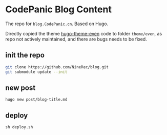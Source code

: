 # CodePanic Blog Content

The repo for `blog.CodePanic.cn`. Based on Hugo.

Directly copied the theme [hugo-theme-even](https://github.com/olOwOlo/hugo-theme-even) code to folder `theme/even`, as repo not actively maintained, and there are bugs needs to be fixed.

## init the repo

```bash
git clone https://github.com/NineRec/blog.git
git submodule update --init
```

## new post

```
hugo new post/blog-title.md
```

## deploy

```
sh deploy.sh
```
